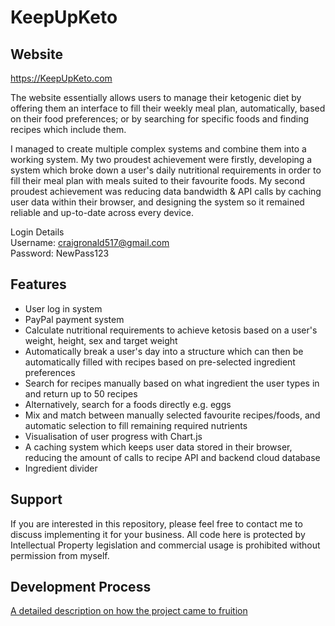 # KeepUpKeto

## Website

https://KeepUpKeto.com
  
The website essentially allows users to manage their ketogenic diet by offering them an interface to fill their weekly meal plan, automatically, based on their food preferences; or by searching for specific foods and finding recipes which include them. 

I managed to create multiple complex systems and combine them into a working system. My two proudest achievement were firstly, developing a system which broke down a user's daily nutritional requirements in order to fill their meal plan with meals suited to their favourite foods. My second proudest achievement was reducing data bandwidth & API calls by caching user data within their browser, and designing the system so it remained reliable and up-to-date across every device.
  
Login Details  
Username: craigronald517@gmail.com  
Password: NewPass123  

## Features 

* User log in system
* PayPal payment system
* Calculate nutritional requirements to achieve ketosis based on a user's weight, height, sex and target weight
* Automatically break a user's day into a structure which can then be automatically filled with recipes based on pre-selected ingredient preferences
* Search for recipes manually based on what ingredient the user types in and return up to 50 recipes
* Alternatively, search for a foods directly e.g. eggs
* Mix and match between manually selected favourite recipes/foods, and automatic selection to fill remaining required nutrients 
* Visualisation of user progress with Chart.js
* A caching system which keeps user data stored in their browser, reducing the amount of calls to recipe API and backend cloud database
* Ingredient divider

## Support

If you are interested in this repository, please feel free to contact me to discuss implementing it for your business. All code here is protected by Intellectual Property legislation and commercial usage is prohibited without permission from myself.

## Development Process

[A detailed description on how the project came to fruition](https://github.com/CraigRonald555/KeepUpKeto/blob/master/DevProcess.md)


